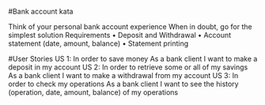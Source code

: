 #Bank account kata

Think of your personal bank account experience When in doubt, go for the simplest solution
Requirements
•         Deposit and Withdrawal
•         Account statement (date, amount, balance)
•         Statement printing

#User Stories
US 1:
In order to save money
As a bank client
I want to make a deposit in my account
US 2:
In order to retrieve some or all of my savings
As a bank client
I want to make a withdrawal from my account
US 3:
In order to check my operations
As a bank client
I want to see the history (operation, date, amount, balance) of my operations
